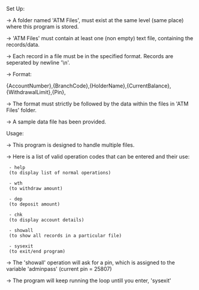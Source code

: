 Set Up:

-> A folder named 'ATM Files', must exist at the same level (same place) where this program is stored.

-> 'ATM Files' must contain at least one (non empty) text file, containing the records/data.

-> Each record in a file must be in the specified format. Records are seperated by newline '\n'.

-> Format:

   {AccountNumber},{BranchCode},{HolderName},{CurrentBalance},{WithdrawalLimit},{Pin},

-> The format must strictly be followed by the data within the files in 'ATM Files' folder.

-> A sample data file has been provided.


Usage:


-> This program is designed to handle multiple files.

-> Here is a list of valid operation codes that can be entered and their use:

     - help
     (to display list of normal operations)
     
     - wth
     (to withdraw amount)
     
     - dep
     (to deposit amount)
     
     - chk
     (to display account details)
     
     - showall
     (to show all records in a particular file)
     
     - sysexit
     (to exit/end program)

-> The 'showall' operation will ask for a pin, which is assigned to the variable 'adminpass' (current pin = 25807)

-> The program will keep running the loop untill you enter, 'sysexit'
